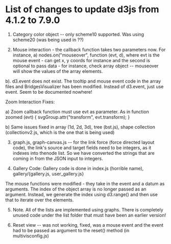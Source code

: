 # List of changes to update d3js from 4.1.2 to 7.9.0

1. Category color object -- only scheme10 supported. Was using scheme20
(was being used in ??)

2. Mouse interaction - the callback function takes two parameters now. For 
instance, 
a) nodes.on("mouseover", function (evt, d), where evt is the mouse event - can
get x, y coords for instance and the second is optional to pass data - for
instance, check array object -- mouseover will show the values of the array
elements.

b). d3.event does not exist. The tooltip and mouse event code in the 
array files and BridgesVisualizer has been modified. Instead of d3.event, just use event. Seem to be documented nowhere!

Zoom Interaction Fixes:

a) Zoom callback function must use evt as parameter.  As in
 function zoomed (evt) {
	svgGroup.attr("transform", evt.transform);
 }

b) Same issues fixed in array (1d, 2d, 3d), tree (bst.js), shape collection
(collectionv2.js, which is the one that is being used)


3. graph.js, graph-canvas.js -- for the link force (force directed layout code), the link's source and target fields need to be integers, as it indexes into thenode list. So we have converted the strings that are coming in from the JSON input to integers.

4. Gallery Code: 
Gallery code is done in index.js (horrible name), gallery/{gallery.js, user_gallery.js}

The mouse functions were modified - they take in the event and a datum as arguments. The index of the object array is  no longer passed as an argument. Instead, we generate
the index using d3.range() and then use that to iterate over the elements.


5. Note. All of the lists are implemented using graphs. There is completely 
	unused code under the list folder that must have been an earlier version!

6. Reset view -- was not working, fixed, was a mouse event and the event had to be passed as argument to the reset() method (in multivisconfig.js)
